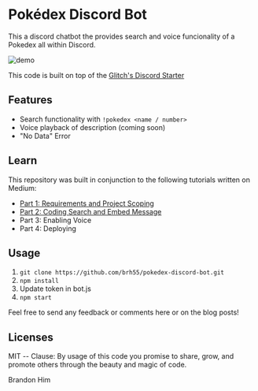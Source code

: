 # Pokédex Discord Bot
This a discord chatbot the provides search and voice funcionality of a Pokedex all within Discord.

![demo](http://g.recordit.co/4gbDcJ9Yr1.gif)

This code is built on top of the [Glitch's Discord Starter](https://github.com/FogCreek/starter-discord)

## Features
- Search functionality with `!pokedex <name / number>`
- Voice playback of description (coming soon)
- "No Data" Error

## Learn
This repository was built in conjunction to the following tutorials written on Medium:

- [Part 1: Requirements and Project Scoping](https://medium.com/@HimBrandon/discord-pok%C3%A9dex-chatbot-tutorial-part-1-b003b7decb5e)
- [Part 2: Coding Search and Embed Message](https://medium.com/@HimBrandon/discord-pok%C3%A9dex-chatbot-tutorial-part-2-ec57490f8e02)
- Part 3: Enabling Voice
- Part 4: Deploying

## Usage
1. `git clone https://github.com/brh55/pokedex-discord-bot.git`
2. `npm install`
3. Update token in bot.js
4. `npm start`

Feel free to send any feedback or comments here or on the blog posts!

## Licenses
MIT
-- Clause: By usage of this code you promise to share, grow, and promote others through the beauty and magic of code.

Brandon Him
